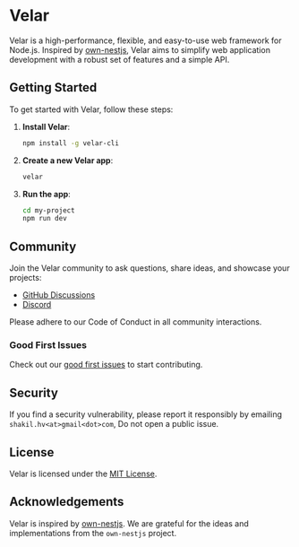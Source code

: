 # Velar

Velar is a high-performance, flexible, and easy-to-use web framework for Node.js. Inspired by [own-nestjs](https://github.com/sjsakib/own-nestjs), Velar aims to simplify web application development with a robust set of features and a simple API.

## Getting Started

To get started with Velar, follow these steps:

1. **Install Velar**:
    ```bash
    npm install -g velar-cli
    ```

2. **Create a new Velar app**:
    ```bash
    velar
    ```

3. **Run the app**:
    ```bash
    cd my-project
    npm run dev
    ```

## Community

Join the Velar community to ask questions, share ideas, and showcase your projects:

- [GitHub Discussions](https://github.com/velarjs/velar/discussions)
- [Discord](https://discord.gg/zBrpn7KAKq)

Please adhere to our Code of Conduct in all community interactions.

### Good First Issues

Check out our [good first issues](https://github.com/velarjs/velar/issues?q=is%3Aissue+is%3Aopen+label%3A%22good+first+issue%22) to start contributing.

## Security

If you find a security vulnerability, please report it responsibly by emailing `shakil.hv<at>gmail<dot>com`, Do not open a public issue.

## License

Velar is licensed under the [MIT License](LICENSE).

## Acknowledgements

Velar is inspired by [own-nestjs](https://github.com/sjsakib/own-nestjs). We are grateful for the ideas and implementations from the `own-nestjs` project.
